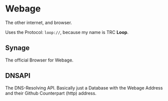 # Webage
The other internet, and browser.

Uses the Protocol: `loop://`, because my name is TRC **Loop**.

## Synage

The official Browser for Webage.

## DNSAPI

The DNS-Resolving API.
Basically just a Database with the Webage Address and their Github Counterpart (http) address.
